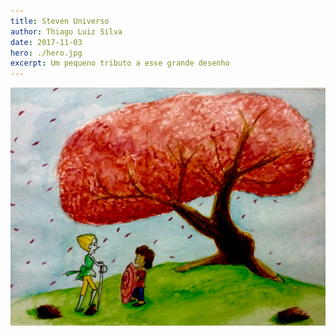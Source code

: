 ```yaml
---
title: Steven Universo
author: Thiago Luiz Silva
date: 2017-11-03
hero: ./hero.jpg
excerpt: Um pequeno tributo a esse grande desenho
---
```



<div className="Image__Small">
  <img
    src="./2017-11-03-steven-universo.jpeg"
    title="Steven e Pérola"
    alt="Steven e Pérola embaixo de uma árvore"
  />
</div>
